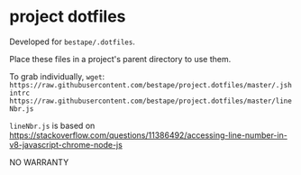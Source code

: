 project dotfiles
================
Developed for `bestape/.dotfiles`.

Place these files in a project's parent directory to use them.

To grab individually, `wget`: 
`https://raw.githubusercontent.com/bestape/project.dotfiles/master/.jshintrc`
`https://raw.githubusercontent.com/bestape/project.dotfiles/master/lineNbr.js`

`lineNbr.js` is based on https://stackoverflow.com/questions/11386492/accessing-line-number-in-v8-javascript-chrome-node-js

NO WARRANTY
